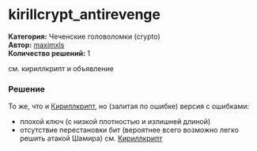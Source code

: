 # kirillcrypt_antirevenge
**Категория:** Чеченские головоломки (crypto)\
**Автор:** [maximxls](https://t.me/maximxlss)\
**Количество решений:** 1

см. кириллкрипт и объявление

### Решение
То же, что и [Кириллкрипт](../кириллкрипт/README.md), но (залитая по ошибке) версия с ошибками:
- плохой ключ (с низкой плотностью и излишней длиной)
- отсутствие перестановки бит (вероятнее всего возможно легко решить атакой Шамира)
см. [Кириллкрипт](../кириллкрипт/README.md)
